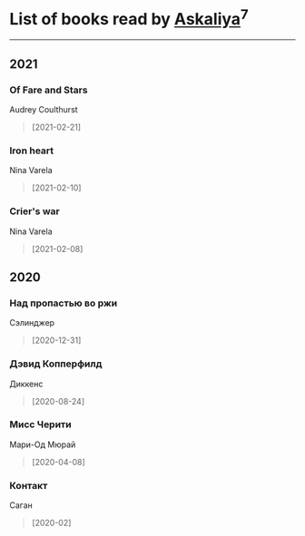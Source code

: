 # List of books read by [Askaliya](http://vk.com/id326783541)<sup>7</sup>
---

## 2021

### Of Fare and Stars
Audrey Coulthurst
> [2021-02-21] 


### Iron heart
Nina Varela
> [2021-02-10] 


### Crier's war
Nina Varela
> [2021-02-08] 



## 2020

### Над пропастью во ржи
Сэлинджер
> [2020-12-31] 


### Дэвид Копперфилд
Диккенс
> [2020-08-24] 


### Мисс Черити
Мари-Од Мюрай
> [2020-04-08] 


### Контакт
Саган
> [2020-02] 



